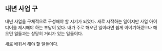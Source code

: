 ## 내년 사업 구

내년 사업을 구체적으로 구성해야 할 시기가 되었다.
새로 시작하는 일이지만 사업 아이디어를 제시해야 하는 부담이 있다.
내가 주로 해오던 일이라면 쉽게 이야기하겠으나
해오던 일들과는 상당히 거리가 있는 일들이다.

새로 배워서 해야 할 일들이다.
<!--stackedit_data:
eyJoaXN0b3J5IjpbMTE5NjQ2NjU4NF19
-->
